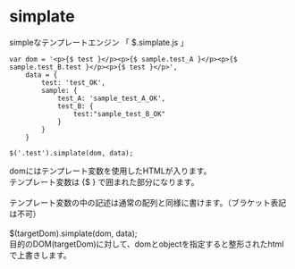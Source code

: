 # simplate
simpleなテンプレートエンジン 「 $.simplate.js 」

    var dom = '<p>{$ test }</p><p>{$ sample.test_A }</p><p>{$ sample.test_B.test }</p><p>{$ test }</p>',
        data = {
            test: 'test_OK',
            sample: {
                test_A: 'sample_test_A_OK',
                test_B: {
                    test:"sample_test_B_OK"
                }
            }
        }
    
    $('.test').simplate(dom, data);

domにはテンプレート変数を使用したHTMLが入ります。<br>
テンプレート変数は {$ } で囲まれた部分になります。<br>
<br>
テンプレート変数の中の記述は通常の配列と同様に書けます。（ブラケット表記は不可）<br>
<br>
$(targetDom).simplate(dom, data);<br>
目的のDOM(targetDom)に対して、domとobjectを指定すると整形されたhtmlで上書きします。
